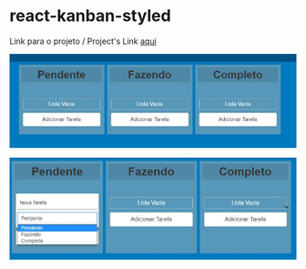 # react-kanban-styled

Link para o projeto / Project's Link
[aqui](https://pl44h.csb.app/)

![Screenshot](kanban-print.jpg) 

![Screenshot](kanban-print-02.jpg) 
